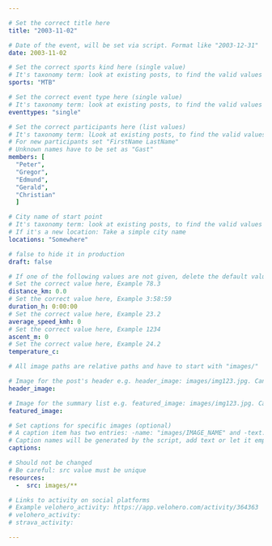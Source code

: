 ```yaml
---

# Set the correct title here 
title: "2003-11-02"

# Date of the event, will be set via script. Format like "2003-12-31"
date: 2003-11-02

# Set the correct sports kind here (single value) 
# It's taxonomy term: look at existing posts, to find the valid values  
sports: "MTB"

# Set the correct event type here (single value)
# It's taxonomy term: look at existing posts, to find the valid values  
eventtypes: "single"

# Set the correct participants here (list values)
# It's taxonomy term: lLook at existing posts, to find the valid values.
# For new participants set "FirstName LastName"   
# Unknown names have to be set as "Gast"
members: [ 
  "Peter", 
  "Gregor",
  "Edmund",
  "Gerald",
  "Christian"
  ]

# City name of start point
# It's taxonomy term: look at existing posts, to find the valid values  
# If it's a new location: Take a simple city name
locations: "Somewhere"

# false to hide it in production
draft: false

# If one of the following values are not given, delete the default value  
# Set the correct value here, Example 78.3
distance_km: 0.0
# Set the correct value here, Example 3:58:59
duration_h: 0:00:00
# Set the correct value here, Example 23.2
average_speed_kmh: 0
# Set the correct value here, Example 1234
ascent_m: 0
# Set the correct value here, Example 24.2
temperature_c: 

# All image paths are relative paths and have to start with "images/" 

# Image for the post's header e.g. header_image: images/img123.jpg. Can be empty.
header_image:

# Image for the summary list e.g. featured_image: images/img123.jpg. Can be empty.
featured_image:

# Set captions for specific images (optional)
# A caption item has two entries: -name: "images/IMAGE_NAME" and -text: "YOUR DESCRIPTION"
# Caption names will be generated by the script, add text or let it empty.
captions: 

# Should not be changed
# Be careful: src value must be unique
resources:
  -  src: images/**

# Links to activity on social platforms
# Example velohero_activity: https://app.velohero.com/activity/364363
# velohero_activity: 
# strava_activity: 

---
```



<!--more-->
